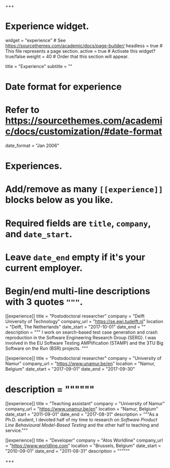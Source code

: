+++
# Experience widget.
widget = "experience"  # See https://sourcethemes.com/academic/docs/page-builder/
headless = true  # This file represents a page section.
active = true  # Activate this widget? true/false
weight = 40  # Order that this section will appear.

title = "Experience"
subtitle = ""

# Date format for experience
#   Refer to https://sourcethemes.com/academic/docs/customization/#date-format
date_format = "Jan 2006"

# Experiences.
#   Add/remove as many `[[experience]]` blocks below as you like.
#   Required fields are `title`, `company`, and `date_start`.
#   Leave `date_end` empty if it's your current employer.
#   Begin/end multi-line descriptions with 3 quotes `"""`.
[[experience]]
  title = "Postodoctoral researcher"
  company = "Delft University of Technology"
  company_url = "https://se.ewi.tudelft.nl"
  location = "Delft, The Netherlands"
  date_start = "2017-10-01"
  date_end = ""
  description = """
  I work on search-based test case generation and crash reproduction in the Software Engineering Research Group (SERG). I was involved in the EU Software Testing AMPlification (STAMP) and the 3TU Big Software on the Run (BSR) projects.
  """

[[experience]]
  title = "Postodoctoral researcher"
  company = "University of Namur"
  company_url = "https://www.unamur.be/en"
  location = "Namur, Belgium"
  date_start = "2017-09-01"
  date_end = "2017-09-30"
# description = """"""

[[experience]]
  title = "Teaching assistant"
  company = "University of Namur"
  company_url = "https://www.unamur.be/en"
  location = "Namur, Belgium"
  date_start = "2011-09-01"
  date_end = "2017-08-31"
  description = """As a Ph.D. student, I devoted half of my time to research on *Software Product Line Behavioural Model-Based Testing* and the other half to teaching and service."""

[[experience]]
  title = "Developer"
  company = "Atos Worldline"
  company_url = "https://www.worldline.com"
  location = "Brussels, Belgium"
  date_start = "2010-09-01"
  date_end = "2011-08-31"
  description = """"""

+++
